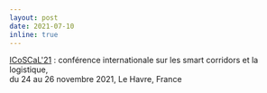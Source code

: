 ```yaml
---
layout: post
date: 2021-07-10
inline: true
---
```


[ICoSCaL'21](https://icoscal21.sciencesconf.org/) : conférence internationale sur les smart corridors et la logistique,  
du 24 au 26 novembre 2021, Le Havre, France  
